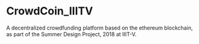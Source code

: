 # CrowdCoin_IIITV
A decentralized crowdfunding platform based on the ethereum blockchain, as part of the Summer Design Project, 2018 at IIIT-V.
